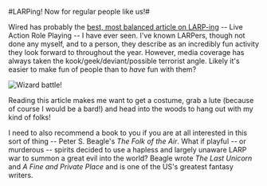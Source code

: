 #LARPing! Now for regular people like us!#

Wired has probably the [best, most balanced article on LARP-ing](http://www.wired.com/culture/lifestyle/multimedia/2008/03/gallery_larping) -- Live Action Role Playing -- I have ever seen. I've known LARPers, though not done any myself, and to a person, they describe as an incredibly fun activity they look forward to throughout the year. However, media coverage has always taken the kook/geek/deviant/possible terrorist angle. Likely it's easier to make fun of people than to *have* fun with them?

![Wizard battle!](http://www.wired.com/images/slideshow/2008/03/gallery_larping/4.jpg)

Reading this article makes me want to get a costume, grab a lute (because of course I would be a bard!) and head into the woods to hang out with my kind of folks!

I need to also recommend a book to you if you are at all interested in this sort of thing -- Peter S. Beagle's *The Folk of the Air*. What if playful -- or murderous -- spirits decided to use a hapless and largely unaware LARP war to summon a great evil into the world? Beagle wrote *The Last Unicorn* and *A Fine and Private Place* and is one of the US's greatest fantasy writers.

